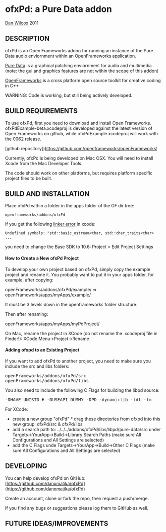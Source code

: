 ofxPd: a Pure Data addon
===================================

[Dan Wilcox](danomatika.com) 2011

DESCRIPTION
-----------

ofxPd is an Open Frameworks addon for running an instance of the Pure Data audio enviornment within an OpenFrameworks application.

[Pure Data](http://pure-data.info/) is a graphical patching enviornment for audio and multimedia (note: the gui and graphics features are not within the scope of this addon) 

[OpenFrameworks](http://www.openframeworks.cc/) is a cross platform open source toolkit for creative coding in C++

WARNING: Code is working, but still being actively developed.

BUILD REQUIREMENTS
------------------

To use ofxPd, first you need to download and install Open Frameworks. ofxPdExample-beta.xcodeproj is developed against the latest version of Open Frameworks on github, while ofxPdExample.xcodeproj will work with the 0062 release.

[github repository])https://github.com/openframeworks/openFrameworks)

Currently, ofxPd is being developed on Mac OSX. You will need to install Xcode from the Mac Developer Tools.

The code should work on other platforms, but requires platform specific project files to be built.

BUILD AND INSTALLATION
----------------------

Place ofxPd within a folder in the apps folder of the OF dir tree:

`openframeworks/addons/ofxPd`

If you get the following [linker error](http://www.openframeworks.cc/forum/viewtopic.php?f=8&t=5344&p=26537&hilit=Undefined+symbol#p26537) in xcode:

`Undefined symbols: "std::basic_ostream<char, std::char_traits<char> ...`

you need to change the Base SDK to 10.6: Project > Edit Project Settings

#### How to Create a New ofxPd Project

To develop your own project based on ofxPd, simply copy the example project and rename it. You probably want to put it in your apps folder, for example, after copying:

openFrameworks/addons/ofxPd/example/ => openFrameworks/apps/myApps/example/

It must be 3 levels down in the openframeworks folder structure.

Then after renaming:

openFrameworks/apps/myApps/myPdProject/

On Mac, rename the project in XCode (do not rename the .xcodeproj file in Finder!): XCode Menu->Project->Rename

#### Adding ofxpd to an Existing Project

If you want to add ofxPd to another project, you need to make sure you include the src and libs folders:
<pre>
openFrameworks/addons/ofxPd/src
openFrameworks/addons/ofxPd/libs
</pre>

You also need to include the following C Flags for building the libpd source:
<pre>
-DHAVE_UNISTD_H -DUSEAPI_DUMMY -DPD -dynamiclib -ldl -lm
</pre>

For XCode:

* create a new group "ofxPd" * drag these directories from ofxpd into this new group: ofxPd/src & ofxPd/libs
* add a search path to: ../../../addons/ofxPd/libs/libpd/pure-data/src under Targets->YourApp->Build->Library Search Paths (make sure All Configurations and All Settings are selected)
* add the C Flags unde Targets->YourApp->Build->Other C Flags (make sure All Configurations and All Settings are selected)

DEVELOPING
----------

You can help develop ofxPd on GitHub: [https://github.com/danomatika/ofxPd](https://github.com/danomatika/ofxPd)

Create an account, clone or fork the repo, then request a push/merge.

If you find any bugs or suggestions please log them to GitHub as well.

FUTURE IDEAS/IMPROVEMENTS
-------------------------
